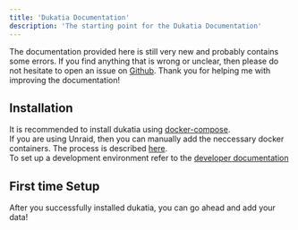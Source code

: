 ```yaml
---
title: 'Dukatia Documentation'
description: 'The starting point for the Dukatia Documentation'
---
```


The documentation provided here is still very new and probably contains some errors. If you find anything that is wrong or unclear, then please do not hesitate to open an issue on [Github](https://github.com/T-x-T/dukatia/issues). Thank you for helping me with improving the documentation!

## Installation
It is recommended to install dukatia using [docker-compose](docs/admin/installation-docker).  
If you are using Unraid, then you can manually add the neccessary docker containers. The process is described [here](docs/admin/installation-unraid).  
To set up a development environment refer to the [developer documentation](docs/dev)

## First time Setup
After you successfully installed dukatia, you can go ahead and add your data!  

